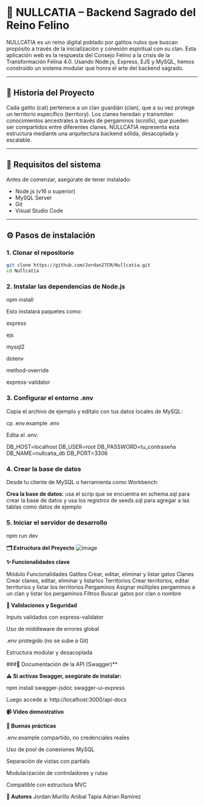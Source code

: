 # 🐾 NULLCATIA – Backend Sagrado del Reino Felino

NULLCATIA es un reino digital poblado por gatitos nulos que buscan propósito a través de la inicialización y conexión espiritual con su clan. Esta aplicación web es la respuesta del Consejo Felino a la crisis de la Transformación Felina 4.0. Usando Node.js, Express, EJS y MySQL, hemos construido un sistema modular que honra el arte del backend sagrado.

---

## 🧭 Historia del Proyecto

Cada gatito (cat) pertenece a un clan guardián (clan), que a su vez protege un territorio específico (territory). Los clanes heredan y transmiten conocimientos ancestrales a través de pergaminos (scrolls), que pueden ser compartidos entre diferentes clanes. NULLCATIA representa esta estructura mediante una arquitectura backend sólida, desacoplada y escalable.

---

## 🔧 Requisitos del sistema

Antes de comenzar, asegúrate de tener instalado:

- Node.js (v16 o superior)
- MySQL Server
- Git
- Visual Studio Code

---

## ⚙️ Pasos de instalación

### 1. Clonar el repositorio

```bash
git clone https://github.com/Jordan27CM/Nullcatia.git
cd Nullcatia
```
### 2. Instalar las dependencias de Node.js

npm install

Esto instalará paquetes como:

express

ejs

mysql2

dotenv

method-override

express-validator

### 3. Configurar el entorno .env
Copia el archivo de ejemplo y edítalo con tus datos locales de MySQL:

cp .env.example .env

Edita el .env:

DB_HOST=localhost
DB_USER=root
DB_PASSWORD=tu_contraseña
DB_NAME=nullcatia_db
DB_PORT=3306

### 4. Crear la base de datos
Desde tu cliente de MySQL o herramienta como Workbench:

**Crea la base de datos:**
usa el scrip que se encuentra en schema.sql para crear la base de datos y usa los registros de seeds.sql para agregar a las tablas como datos de ejemplo

### 5. Iniciar el servidor de desarrollo

npm run dev

**🗂️ Estructura del Proyecto**
![image](https://github.com/user-attachments/assets/d460b72b-c100-4802-b78a-a2bc29502be3)

**✨ Funcionalidades clave**

Módulo	Funcionalidades
Gatitos	Crear, editar, eliminar y listar gatos
Clanes	Crear clanes, editar, eliminar y listarlos
Territorios	Crear territorios, editar territorios y listar los territorios
Pergaminos	Asignar múltiples pergaminos a un clan y listar los pergaminos
Filtros	Buscar gatos por clan o nombre

**🧪 Validaciones y Seguridad**

Inputs validados con express-validator

Uso de middleware de errores global

.env protegido (no se sube a Git)

Estructura modular y desacoplada

###📜 Documentación de la API (Swagger)**


**⚠️ Si activas Swagger, asegúrate de instalar:**

npm install swagger-jsdoc swagger-ui-express

Luego accede a:
http://localhost:3000/api-docs

**📹 Video demostrativo**

**🔐 Buenas prácticas**

.env.example compartido, no credenciales reales

Uso de pool de conexiones MySQL

Separación de vistas con partials

Modularización de controladores y rutas

Compatible con estructura MVC

**👥 Autores**
Jordan Murillo
Anibal Tapia
Adrian Ramirez
